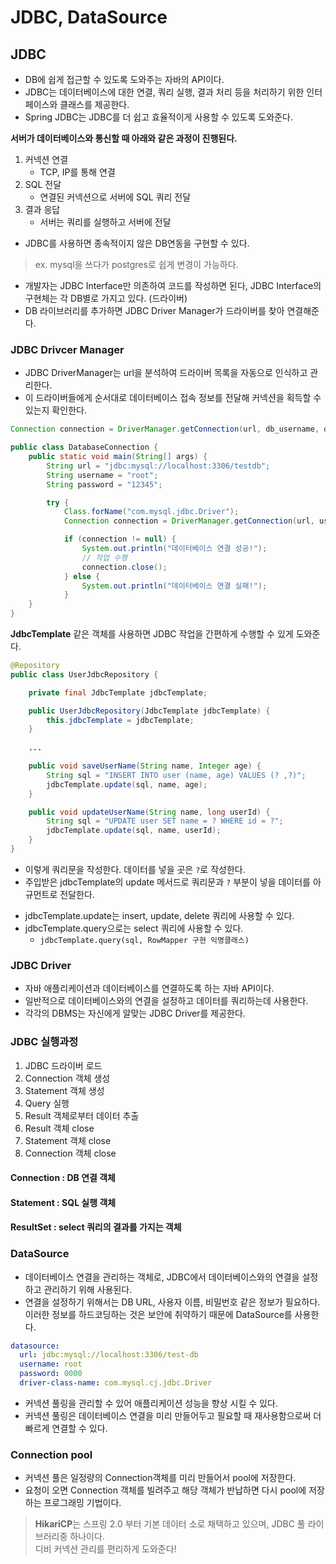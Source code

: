 # JDBC, DataSource

## JDBC
- DB에 쉽게 접근할 수 있도록 도와주는 자바의 API이다.
- JDBC는 데이터베이스에 대한 연결, 쿼리 실행, 결과 처리 등을 처리하기 위한 인터페이스와 클래스를 제공한다.
- Spring JDBC는 JDBC를 더 쉽고 효율적이게 사용할 수 있도록 도와준다.


**서버가 데이터베이스와 통신할 때 아래와 같은 과정이 진행된다.**
1. 커넥션 연결
    - TCP, IP를 통해 연결
2. SQL 전달
    - 연결된 커넥션으로 서버에 SQL 쿼리 전달
3. 결과 응답
    - 서버는 쿼리를 실행하고 서버에 전달

* JDBC를 사용하면 종속적이지 않은 DB연동을 구현할 수 있다.
> ex. mysql을 쓰다가 postgres로 쉽게 변경이 가능하다.

- 개발자는 JDBC Interface만 의존하여 코드를 작성하면 된다,
 JDBC Interface의 구현체는 각 DB별로 가지고 있다. (드라이버)
- DB 라이브러리를 추가하면 JDBC Driver Manager가 드라이버를 찾아 연결해준다.

### JDBC Drivcer Manager
- JDBC DriverManager는 url을 분석하여 드라이버 목록을 자동으로 인식하고 관리한다.
- 이 드라이버들에게 순서대로 데이터베이스 접속 정보를 전달해 커넥션을 획득할 수 있는지 확인한다.

```java
Connection connection = DriverManager.getConnection(url, db_username, db_password);
```

```java
public class DatabaseConnection {
    public static void main(String[] args) {
        String url = "jdbc:mysql://localhost:3306/testdb"; 
        String username = "root"; 
        String password = "12345"; 

        try {
            Class.forName("com.mysql.jdbc.Driver");
            Connection connection = DriverManager.getConnection(url, username, password);

            if (connection != null) {
                System.out.println("데이터베이스 연결 성공!");
                // 작업 수행
                connection.close();
            } else {
                System.out.println("데이터베이스 연결 실패!");
            }
    }
}
```

**JdbcTemplate** 같은 객체를 사용하면 JDBC 작업을 간편하게 수행할 수 있게 도와준다.

```java
@Repository
public class UserJdbcRepository {

    private final JdbcTemplate jdbcTemplate;

    public UserJdbcRepository(JdbcTemplate jdbcTemplate) {
        this.jdbcTemplate = jdbcTemplate;
    }
    
    ...

    public void saveUserName(String name, Integer age) {
        String sql = "INSERT INTO user (name, age) VALUES (? ,?)";
        jdbcTemplate.update(sql, name, age);
    }

    public void updateUserName(String name, long userId) {
        String sql = "UPDATE user SET name = ? WHERE id = ?";
        jdbcTemplate.update(sql, name, userId);
    }
}
```

- 이렇게 쿼리문을 작성한다. 데이터를 넣을 곳은 `?`로 작성한다. 
- 주입받은 jdbcTemplate의 update 메서드로 쿼리문과 `?` 부분이 넣을 데이터를 아규먼트로 전달한다.

* jdbcTemplate.update는 insert, update, delete 쿼리에 사용할 수 있다.
* jdbcTemplate.query으로는 select 쿼리에 사용할 수 있다.
  - ```jdbcTemplate.query(sql, RowMapper 구현 익명클래스)```

### JDBC Driver
- 자바 애플리케이션과 데이터베이스를 연결하도록 하는 자바 API이다.
- 일반적으로 데이터베이스와의 연결을 설정하고 데이터를 쿼리하는데 사용한다.
- 각각의 DBMS는 자신에게 알맞는 JDBC Driver를 제공한다.

### JDBC 실행과정
1. JDBC 드라이버 로드
2. Connection 객체 생성
3. Statement 객체 생성
4. Query 실행
5. Result 객체로부터 데이터 추출
6. Result 객체 close
7. Statement 객체 close
8. Connection 객체 close

#### Connection : DB 연결 객체
#### Statement : SQL 실행 객체
#### ResultSet : select 쿼리의 결과를 가지는 객체


### DataSource
- 데이터베이스 연결을 관리하는 객체로, JDBC에서 데이터베이스와의 연결을 설정하고 관리하기 위해 사용된다.
- 연결을 설정하기 위해서는 DB URL, 사용자 이름, 비밀번호 같은 정보가 필요하다.
이러한 정보를 하드코딩하는 것은 보안에 취약하기 때문에 DataSource를 사용한다.

```yml
datasource:
  url: jdbc:mysql://localhost:3306/test-db
  username: root
  password: 0000
  driver-class-name: com.mysql.cj.jdbc.Driver
```

- 커넥션 풀링을 관리할 수 있어 애플리케이션 성능을 향상 시킬 수 있다.
-  커넥션 풀링은 데이터베이스 연결을 미리 만들어두고 필요할 때 재사용함으로써 더 빠르게 연결할 수 있다.

### Connection pool
- 커넥션 풀은 일정량의 Connection객체를 미리 만들어서 pool에 저장한다.
- 요청이 오면 Connection 객체를 빌려주고 해당 객체가 반납하면 다시 pool에 저장하는 프로그래밍 기법이다.

> **HikariCP**는 스프링 2.0 부터 기본 데이터 소로 채택하고 있으며, JDBC 풀 라이브러리중 하나이다.    
> 디비 커넥션 관리를 편리하게 도와준다!